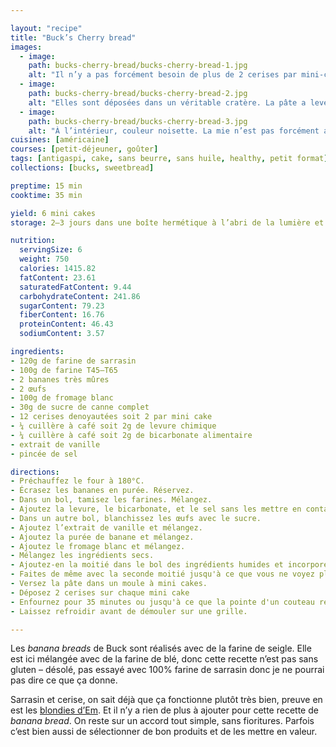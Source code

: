 ```yaml
---

layout: "recipe"
title: "Buck’s Cherry bread"
images:
  - image:
    path: bucks-cherry-bread/bucks-cherry-bread-1.jpg
    alt: "Il n’y a pas forcément besoin de plus de 2 cerises par mini-cakes, comme on peut le constater. Elles occupent un beau volume à la surface."
  - image:
    path: bucks-cherry-bread/bucks-cherry-bread-2.jpg
    alt: "Elles sont déposées dans un véritable cratère. La pâte a levé tout autour, sans chercher à les recouvrir."
  - image:
    path: bucks-cherry-bread/bucks-cherry-bread-3.jpg
    alt: "À l’intérieur, couleur noisette. La mie n’est pas forcément aussi dense que ce qu’on pourrait imaginer, malgré la farine de sarrasin."
cuisines: [américaine]
courses: [petit-déjeuner, goûter]
tags: [antigaspi, cake, sans beurre, sans huile, healthy, petit format]
collections: [bucks, sweetbread]

preptime: 15 min
cooktime: 35 min

yield: 6 mini cakes
storage: 2–3 jours dans une boîte hermétique à l’abri de la lumière et de la chaleur. 5 jours au frigo. 2 mois au congélateur.

nutrition:
  servingSize: 6
  weight: 750
  calories: 1415.82
  fatContent: 23.61
  saturatedFatContent: 9.44
  carbohydrateContent: 241.86
  sugarContent: 79.23
  fiberContent: 16.76
  proteinContent: 46.43
  sodiumContent: 3.57

ingredients:
- 120g de farine de sarrasin
- 100g de farine T45–T65
- 2 bananes très mûres
- 2 œufs
- 100g de fromage blanc
- 30g de sucre de canne complet
- 12 cerises denoyautées soit 2 par mini cake
- ¼ cuillère à café soit 2g de levure chimique
- ¼ cuillère à café soit 2g de bicarbonate alimentaire
- extrait de vanille
- pincée de sel

directions:
- Préchauffez le four à 180°C.
- Écrasez les bananes en purée. Réservez.
- Dans un bol, tamisez les farines. Mélangez. 
- Ajoutez la levure, le bicarbonate, et le sel sans les mettre en contact.
- Dans un autre bol, blanchissez les œufs avec le sucre. 
- Ajoutez l’extrait de vanille et mélangez. 
- Ajoutez la purée de banane et mélangez. 
- Ajoutez le fromage blanc et mélangez. 
- Mélangez les ingrédients secs. 
- Ajoutez-en la moitié dans le bol des ingrédients humides et incorporez délicatement à la maryse. 
- Faites de même avec la seconde moitié jusqu'à ce que vous ne voyez plus de grumeaux.
- Versez la pâte dans un moule à mini cakes.
- Déposez 2 cerises sur chaque mini cake
- Enfournez pour 35 minutes ou jusqu'à ce que la pointe d'un couteau ressorte sèche. 
- Laissez refroidir avant de démouler sur une grille. 

---
```


Les <i lang="en">banana breads</i> de Buck sont réalisés avec de la farine de seigle. Elle est ici mélangée avec de la farine de blé, donc cette recette n’est pas sans gluten – désolé, pas essayé avec 100% farine de sarrasin donc je ne pourrai pas dire ce que ça donne.

Sarrasin et cerise, on sait déjà que ça fonctionne plutôt très bien, preuve en est les [blondies d’Em](Em-blondies.html). Et il n’y a rien de plus à ajouter pour cette recette de <i lang="en">banana bread</i>. On reste sur un accord tout simple, sans fioritures. Parfois c’est bien aussi de sélectionner de bon produits et de les mettre en valeur.